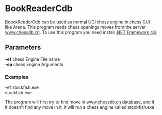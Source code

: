 # BookReaderCdb
BoookReaderCdb can be used as normal UCI chess engine in chess GUI like Arena.
This program reads chess openings moves from the server <a href="https://www.chessdb.cn/cloudbookc_api_en.html">www.chessdb.cn</a>.
To use this program you need install  <a href="https://dotnet.microsoft.com/download/dotnet-framework/net48">.NET Framework 4.8</a>

## Parameters

**-ef** chess Engine File name<br/>
**-ea** chess Engine Arguments<br/>

### Examples

-ef stockfish.exe<br/>
stockfish.exe

The program will first try to find move in <a href="https://www.chessdb.cn/cloudbookc_api_en.html">www.chessdb.cn</a> database, and if it doesn't find any move in it, it will run a chess engine called stockfish.exe 


